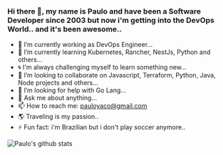 ### Hi there 👋, my name is Paulo and have been a Software Developer since 2003 but now i'm getting into the DevOps World.. and it's been awesome..

- :penguin: I’m currently working as DevOps Engineer...
- 🌱 I’m currently learning Kubernetes, Rancher, NestJs, Python and others...
- :cyclone: I'm always challenging myself to learn something new... 
- 👯 I’m looking to collaborate on Javascript, Terraform, Python, Java, Node projects and others...
- 🤔 I’m looking for help with Go Lang...
- 💬 Ask me about anything...
- 📫 How to reach me: pauloyaco@gmail.com
- :earth_americas: Traveling is my passion..
- ⚡ Fun fact: i'm Brazilian but i don't play soccer anymore..

![Paulo's github stats](https://github-readme-stats.vercel.app/api?username=paulocorreaslz&show_icons=true&theme=radical)
